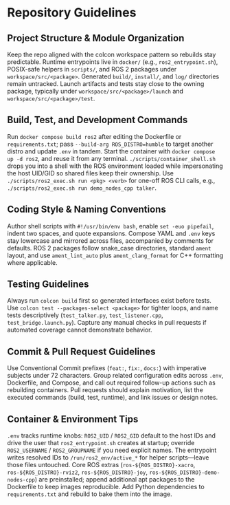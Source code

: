 # Repository Guidelines

## Project Structure & Module Organization
Keep the repo aligned with the colcon workspace pattern so rebuilds stay predictable. Runtime entrypoints live in `docker/` (e.g., `ros2_entrypoint.sh`), POSIX-safe helpers in `scripts/`, and ROS 2 packages under `workspace/src/<package>`. Generated `build/`, `install/`, and `log/` directories remain untracked. Launch artifacts and tests stay close to the owning package, typically under `workspace/src/<package>/launch` and `workspace/src/<package>/test`.

## Build, Test, and Development Commands
Run `docker compose build ros2` after editing the Dockerfile or `requirements.txt`; pass `--build-arg ROS_DISTRO=humble` to target another distro and update `.env` in tandem. Start the container with `docker compose up -d ros2`, and reuse it from any terminal. `./scripts/container_shell.sh` drops you into a shell with the ROS environment loaded while impersonating the host UID/GID so shared files keep their ownership. Use `./scripts/ros2_exec.sh run <pkg> <verb>` for one-off ROS CLI calls, e.g., `./scripts/ros2_exec.sh run demo_nodes_cpp talker`.

## Coding Style & Naming Conventions
Author shell scripts with `#!/usr/bin/env bash`, enable `set -euo pipefail`, indent two spaces, and quote expansions. Compose YAML and `.env` keys stay lowercase and mirrored across files, accompanied by comments for defaults. ROS 2 packages follow snake_case directories, standard `ament` layout, and use `ament_lint_auto` plus `ament_clang_format` for C++ formatting where applicable.

## Testing Guidelines
Always run `colcon build` first so generated interfaces exist before tests. Use `colcon test --packages-select <package>` for tighter loops, and name tests descriptively (`test_talker.py`, `test_listener.cpp`, `test_bridge.launch.py`). Capture any manual checks in pull requests if automated coverage cannot demonstrate behavior.

## Commit & Pull Request Guidelines
Use Conventional Commit prefixes (`feat:`, `fix:`, `docs:`) with imperative subjects under 72 characters. Group related configuration edits across `.env`, Dockerfile, and Compose, and call out required follow-up actions such as rebuilding containers. Pull requests should explain motivation, list the executed commands (build, test, runtime), and link issues or design notes.

## Container & Environment Tips
`.env` tracks runtime knobs: `ROS2_UID` / `ROS2_GID` default to the host IDs and drive the user that `ros2_entrypoint.sh` creates at startup; override `ROS2_USERNAME` / `ROS2_GROUPNAME` if you need explicit names. The entrypoint writes resolved IDs to `/run/ros2_env/active_*` for helper scripts—leave those files untouched. Core ROS extras (`ros-${ROS_DISTRO}-xacro`, `ros-${ROS_DISTRO}-rviz2`, `ros-${ROS_DISTRO}-joy`, `ros-${ROS_DISTRO}-demo-nodes-cpp`) are preinstalled; append additional apt packages to the Dockerfile to keep images reproducible. Add Python dependencies to `requirements.txt` and rebuild to bake them into the image.
